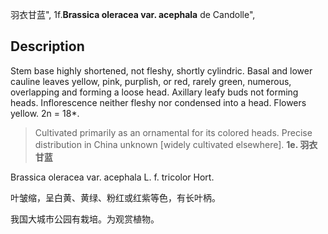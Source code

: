 羽衣甘蓝",
1f.**Brassica oleracea var. acephala** de Candolle",

## Description
Stem base highly shortened, not fleshy, shortly cylindric. Basal and lower cauline leaves yellow, pink, purplish, or red, rarely green, numerous, overlapping and forming a loose head. Axillary leafy buds not forming heads. Inflorescence neither fleshy nor condensed into a head. Flowers yellow. 2n = 18*.

> Cultivated primarily as an ornamental for its colored heads. Precise distribution in China unknown [widely cultivated elsewhere].
**1e. 羽衣甘蓝**

Brassica oleracea var. acephala L. f. tricolor Hort.

叶皱缩，呈白黄、黄绿、粉红或红紫等色，有长叶柄。

我国大城市公园有栽培。为观赏植物。
